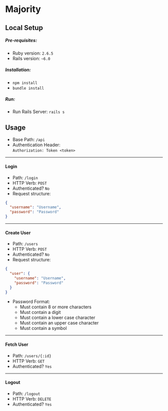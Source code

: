 # Majority

## Local Setup

##### Pre-requisites:

* Ruby version: `2.6.5`
* Rails version: `~6.0`


##### Installation:

* `npm install`
* `bundle install`


##### Run:

* Run Rails Server: `rails s`



## Usage

* Base Path: `/api`
* Authentication Header:  
`Authorization: Token <token>`


_________________


#### Login
* Path: `/login`
* HTTP Verb: `POST`
* Authenticated? `No`
* Request structure: 
```json
{
  "username": "Username",
  "password": "Password"
}
```

_________________

#### Create User
* Path: `/users`
* HTTP Verb: `POST`
* Authenticated? `No`
* Request structure: 
```json
{
  "user": {
    "username": "Username",
    "password": "Password"
  }
}
```
* Password Format: 
    * Must contain 8 or more characters
    * Must contain a digit
    * Must contain a lower case character
    * Must contain an upper case character
    * Must contain a symbol
    
    
_________________    


#### Fetch User
* Path: `/users/{:id}`
* HTTP Verb: `GET`
* Authenticated? `Yes`


_________________


#### Logout
* Path: `/logout`
* HTTP Verb: `DELETE`
* Authenticated? `Yes`